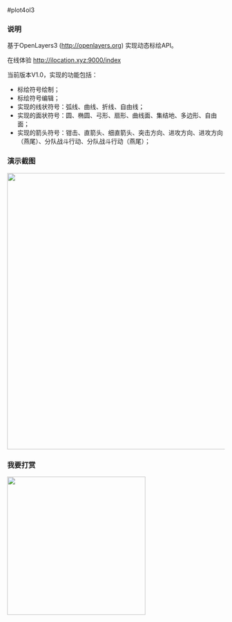 #plot4ol3

### 说明

基于OpenLayers3 (http://openlayers.org) 实现动态标绘API。

在线体验 http://ilocation.xyz:9000/index

当前版本V1.0，实现的功能包括：
- 标绘符号绘制；
- 标绘符号编辑；
- 实现的线状符号：弧线、曲线、折线、自由线；
- 实现的面状符号：圆、椭圆、弓形、扇形、曲线面、集结地、多边形、自由面；
- 实现的箭头符号：钳击、直箭头、细直箭头、突击方向、进攻方向、进攻方向（燕尾）、分队战斗行动、分队战斗行动（燕尾）；

### 演示截图
<img src="http://git.oschina.net/uploads/images/2016/0312/094123_6d5a9b97_642920.jpeg" width=640 height=640>

### 我要打赏
<img src="http://git.oschina.net/uploads/images/2016/0312/095357_f8639e52_642920.png" width=320 height=320>